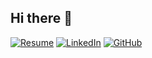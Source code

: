 ## Hi there 👋
[![Resume](https://img.shields.io/badge/📄_View_Resume-blue?style=for-the-badge)](resume.pdf)
[![LinkedIn](https://img.shields.io/badge/🔗_LinkedIn-0077B5?style=for-the-badge&logo=linkedin&logoColor=white)](https://linkedin.com/in/your-link)
[![GitHub](https://img.shields.io/badge/💻_GitHub-000000?style=for-the-badge&logo=github)](https://github.com/your-username)
